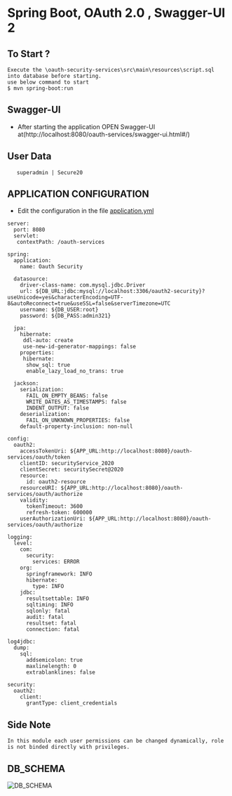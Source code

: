 # Spring Boot, OAuth 2.0 , Swagger-UI 2

## To Start ?

```
Execute the \oauth-security-services\src\main\resources\script.sql into database before starting.
use below command to start
$ mvn spring-boot:run
```

## Swagger-UI
* After starting the application OPEN Swagger-UI at(http://localhost:8080/oauth-services/swagger-ui.html#/)


## User Data

```
   superadmin | Secure20
```

## APPLICATION CONFIGURATION
* Edit the configuration in the file [application.yml](/oauth-security-services/src/main/resources/application.properties)

```
server:
  port: 8080
  servlet:
   contextPath: /oauth-services

spring:
  application:
    name: Oauth Security
    
  datasource:
    driver-class-name: com.mysql.jdbc.Driver
    url: ${DB_URL:jdbc:mysql://localhost:3306/oauth2-security}?useUnicode=yes&characterEncoding=UTF-8&autoReconnect=true&useSSL=false&serverTimezone=UTC
    username: ${DB_USER:root}
    password: ${DB_PASS:admin321}
    
  jpa:
    hibernate:
     ddl-auto: create
     use-new-id-generator-mappings: false
    properties:
     hibernate:
      show_sql: true
      enable_lazy_load_no_trans: true

  jackson:
    serialization:
      FAIL_ON_EMPTY_BEANS: false
      WRITE_DATES_AS_TIMESTAMPS: false
      INDENT_OUTPUT: false
    deserialization:
      FAIL_ON_UNKNOWN_PROPERTIES: false
    default-property-inclusion: non-null

config:
  oauth2:
    accessTokenUri: ${APP_URL:http://localhost:8080}/oauth-services/oauth/token
    clientID: securityService_2020
    clientSecret: securitySecret@2020
    resource:
      id: oauth2-resource
    resourceURI: ${APP_URL:http://localhost:8080}/oauth-services/oauth/authorize
    validity:
      tokenTimeout: 3600
      refresh-token: 600000
    userAuthorizationUri: ${APP_URL:http://localhost:8080}/oauth-services/oauth/authorize

logging:
  level:
    com:
      security:
        services: ERROR
    org:
      springframework: INFO
      hibernate:
        type: INFO
    jdbc:
      resultsettable: INFO
      sqltiming: INFO
      sqlonly: fatal
      audit: fatal
      resultset: fatal
      connection: fatal

log4jdbc:
  dump:
    sql:
      addsemicolon: true
      maxlinelength: 0
      extrablanklines: false

security:
  oauth2:
    client:
      grantType: client_credentials

```


## Side Note
```
In this module each user permissions can be changed dynamically, role is not binded directly with privileges.
```

## DB_SCHEMA
![DB_SCHEMA](/oauth-security-services/src/main/resources/IMAGES/DB_SCHEMA.PNG "DB schema diagram")


